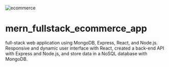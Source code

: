 ![ecommerce](https://github.com/deepak-ks-sde/mern_fullstack_ecommerce_app/assets/101627261/2a47e029-5e59-4923-8274-960dcf142c2c)
# mern_fullstack_ecommerce_app
full-stack web application using MongoDB, Express, React, and Node.js.  Responsive and dynamic user interface with React, created a back-end API with Express and Node.js, and store data in a NoSQL database with MongoDB.
